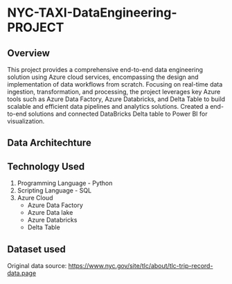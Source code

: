 # NYC-TAXI-DataEngineering-PROJECT

## Overview

This project provides a comprehensive end-to-end data engineering solution using Azure cloud services, encompassing the design and implementation of data workflows from scratch.
Focusing on real-time data ingestion, transformation, and processing, the project leverages key Azure tools such as Azure Data Factory, Azure Databricks, and Delta Table to build scalable and efficient data pipelines and analytics solutions.
Created a end-to-end solutions and connected DataBricks Delta table to Power BI for visualization.


## Data Architechture








## Technology Used
1. Programming Language - Python 
2. Scripting Language - SQL 
3. Azure Cloud
   - Azure Data Factory
   - Azure Data lake
   - Azure Databricks
   - Delta Table

     
## Dataset used
Original data source: https://www.nyc.gov/site/tlc/about/tlc-trip-record-data.page
